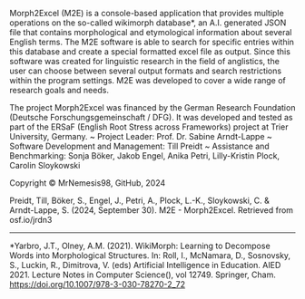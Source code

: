 Morph2Excel (M2E) is a console-based application that provides multiple operations on the so-called wikimorph database*, 
an A.I. generated JSON file that contains morphological and etymological information about several English terms. 
The M2E software is able to search for specific entries within this database and create a special formatted excel file as output. 
Since this software was created for linguistic research in the field of anglistics, the user can choose between several output formats 
and search restrictions within the program settings. M2E was developed to cover a wide range of research goals and needs.

The project Morph2Excel was financed by the German Research Foundation (Deutsche Forschungsgemeinschaft / DFG). It was developed and tested as part of the ERSaF (English Root Stress across Frameworks) project at Trier University, Germany. 
~ Project Leader: Prof. Dr. Sabine Arndt-Lappe ~ Software Development and Management: Till Preidt ~ Assistance and Benchmarking: Sonja Böker, Jakob Engel, Anika Petri, Lilly-Kristin Plock, Carolin Sloykowski

Copyright © MrNemesis98, GitHub, 2024

Preidt, Till, Böker, S., Engel, J., Petri, A., Plock, L.-K., Sloykowski, C. & Arndt-Lappe, S. (2024, September 30). M2E - Morph2Excel. Retrieved from osf.io/jrdn3

________________________________________________________________________________________________________________________________________________________________________________
*Yarbro, J.T., Olney, A.M. (2021). WikiMorph: Learning to Decompose
Words into Morphological Structures. In: Roll, I., McNamara, D.,
Sosnovsky, S., Luckin, R., Dimitrova, V. (eds) Artificial Intelligence in
Education. AIED 2021. Lecture Notes in Computer Science(), vol
12749. Springer, Cham. https://doi.org/10.1007/978-3-030-78270-2_72
